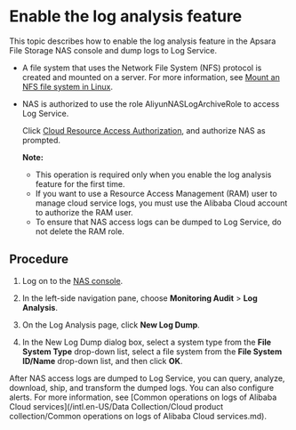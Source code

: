 # Enable the log analysis feature

This topic describes how to enable the log analysis feature in the Apsara File Storage NAS console and dump logs to Log Service.

-   A file system that uses the Network File System \(NFS\) protocol is created and mounted on a server. For more information, see [Mount an NFS file system in Linux]().
-   NAS is authorized to use the role AliyunNASLogArchiveRole to access Log Service.

    Click [Cloud Resource Access Authorization](https://ram.console.aliyun.com/#/role/authorize?request=%7B%22Requests%22:%7B%22request1%22:%7B%22RoleName%22:%22AliyunNASLogArchiveRole%22,%22TemplateId%22:%22LogArchiveRole%22%7D%7D,%22ReturnUrl%22:%22https:%2F%2Fnasnext.console.aliyun.com%2F%22,%22Service%22:%22NAS%22%7D), and authorize NAS as prompted.

    **Note:**

    -   This operation is required only when you enable the log analysis feature for the first time.
    -   If you want to use a Resource Access Management \(RAM\) user to manage cloud service logs, you must use the Alibaba Cloud account to authorize the RAM user.
    -   To ensure that NAS access logs can be dumped to Log Service, do not delete the RAM role.

## Procedure

1.  Log on to the [NAS console](https://nasnext.console.aliyun.com/).

2.  In the left-side navigation pane, choose **Monitoring Audit** \> **Log Analysis**.

3.  On the Log Analysis page, click **New Log Dump**.

4.  In the New Log Dump dialog box, select a system type from the **File System Type** drop-down list, select a file system from the **File System ID/Name** drop-down list, and then click **OK**.


After NAS access logs are dumped to Log Service, you can query, analyze, download, ship, and transform the dumped logs. You can also configure alerts. For more information, see [Common operations on logs of Alibaba Cloud services](/intl.en-US/Data Collection/Cloud product collection/Common operations on logs of Alibaba Cloud services.md).

